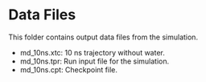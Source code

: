 # Data Files
This folder contains output data files from the simulation.
- md_10ns.xtc: 10 ns trajectory without water.
- md_10ns.tpr: Run input file for the simulation.
- md_10ns.cpt: Checkpoint file.
